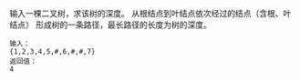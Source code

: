 输入一棵二叉树，求该树的深度。
从根结点到叶结点依次经过的结点（含根、叶结点）
形成树的一条路径，最长路径的长度为树的深度。
```
输入：
{1,2,3,4,5,#,6,#,#,7}
返回值：
4
```
